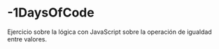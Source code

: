 # -1DaysOfCode
Ejercicio sobre la lógica con JavaScript sobre la operación de igualdad entre valores.
